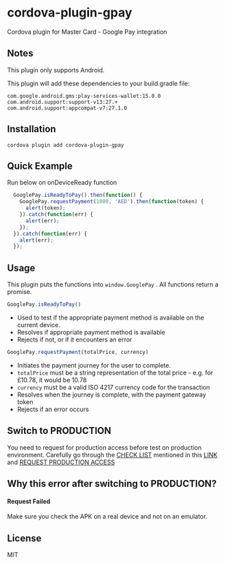 # cordova-plugin-gpay

Cordova plugin for Master Card - Google Pay integration

## Notes
This plugin only supports Android.

This plugin will add these dependencies to your build.gradle file:

    com.google.android.gms:play-services-wallet:15.0.0
    com.android.support:support-v13:27.+
    com.android.support:appcompat-v7:27.1.0
    

## Installation
    cordova plugin add cordova-plugin-gpay

## Quick Example

Run below on onDeviceReady function

```javascript
  GooglePay.isReadyToPay().then(function() {
    GooglePay.requestPayment(1000, 'AED').then(function(token) {
      alert(token);
    }).catch(function(err) {
      alert(err);
    });
  }).catch(function(err) {
    alert(err);
  });

```

## Usage
  This plugin puts the functions into `window.GooglePay` .
  All functions return a promise.

```javascript
GooglePay.isReadyToPay()
```
-  Used to test if the appropriate payment method is available on the current device.
-  Resolves if appropriate payment method is available
-  Rejects if not, or if it encounters an error

```javascript
GooglePay.requestPayment(totalPrice, currency)
```

-  Initiates the payment journey for the user to complete.
-  `totalPrice` must be a string representation of the total price - e.g. for £10.78, it would be 10.78
-  `currency` must be a valid ISO 4217 currency code for the transaction
-  Resolves when the journey is complete, with the payment gateway token
-  Rejects if an error occurs

## Switch to PRODUCTION

You need to request for production access before test on production environment. Carefully go through the [CHECK LIST](https://developers.google.com/pay/api/android/guides/test-and-deploy/integration-checklist) mentioned in this [LINK](https://developers.google.com/pay/api/android/guides/test-and-deploy/integration-checklist) and [REQUEST PRODUCTION ACCESS](https://services.google.com/fb/forms/googlepayAPIenable)

## Why this error after switching to PRODUCTION?

#### Request Failed

Make sure you check the APK on a real device and not on an emulator.


## License

MIT
